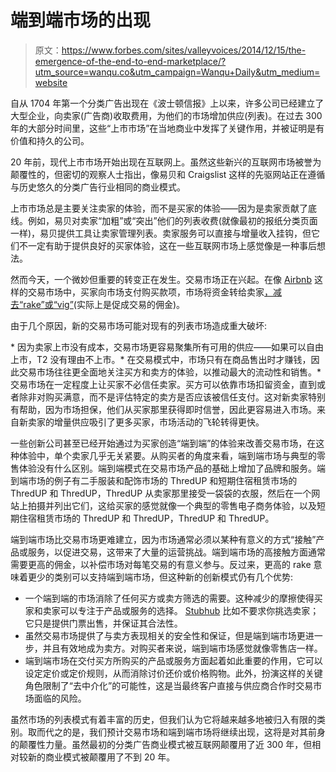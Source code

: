 # 端到端市场的出现

> 原文：<https://www.forbes.com/sites/valleyvoices/2014/12/15/the-emergence-of-the-end-to-end-marketplace/?utm_source=wanqu.co&utm_campaign=Wanqu+Daily&utm_medium=website>

自从 1704 年第一个分类广告出现在《波士顿信报》上以来，许多公司已经建立了大型企业，向卖家(广告商)收取费用，为他们的市场增加供应(列表)。在过去 300 年的大部分时间里，这些“上市市场”在当地商业中发挥了关键作用，并被证明是有价值和持久的公司。

20 年前，现代上市市场开始出现在互联网上。虽然这些新兴的互联网市场被誉为颠覆性的，但密切的观察人士指出，像易贝和 Craigslist 这样的先驱网站正在遵循与历史悠久的分类广告行业相同的商业模式。

上市市场总是主要关注卖家的体验，而不是买家的体验——因为是卖家贡献了底线。例如，易贝对卖家“加粗”或“突出”他们的列表收费(就像最初的报纸分类页面一样)，易贝提供工具让卖家管理列表。卖家服务可以直接与增量收入挂钩，但它们不一定有助于提供良好的买家体验，这在一些互联网市场上感觉像是一种事后想法。

然而今天，一个微妙但重要的转变正在发生。交易市场正在兴起。在像 [Airbnb](https://www.airbnb.com) 这样的交易市场中，买家向市场支付购买款项，市场将资金转给卖家[，减去“rake”或“vig”](http://abovethecrowd.com/2013/04/18/a-rake-too-far-optimal-platformpricing-strategy/)(实际上是促成交易的佣金)。

由于几个原因，新的交易市场可能对现有的列表市场造成重大破坏:

<fbs-ad position="inread" progressive="" ad-id="article-0-inread" aria-hidden="true" role="presentation">*   因为卖家上市没有成本，交易市场更容易聚集所有可用的供应——如果可以自由上市，T2 没有理由不上市。*   在交易模式中，市场只有在商品售出时才赚钱，因此交易市场往往更全面地关注买方和卖方的体验，以推动最大的流动性和销售。*   交易市场在一定程度上让买家不必信任卖家。买方可以依靠市场扣留资金，直到或者除非对购买满意，而不是评估特定的卖方是否应该被信任支付。这对新卖家特别有帮助，因为市场担保，他们从买家那里获得即时信誉，因此更容易进入市场。来自新卖家的增量供应吸引了更多买家，市场活动的飞轮转得更快。</fbs-ad>

一些创新公司甚至已经开始通过为买家创造“端到端”的体验来改善交易市场，在这种体验中，单个卖家几乎无关紧要。从购买者的角度来看，端到端市场与典型的零售体验没有什么区别。端到端模式在交易市场产品的基础上增加了品牌和服务。端到端市场的例子有二手服装和配饰市场的 ThredUP 和短期住宿租赁市场的 ThredUP 和 ThredUP，ThredUP 从卖家那里接受一袋袋的衣服，然后在一个网站上拍摄并列出它们，这给买家的感觉就像一个典型的零售电子商务体验，以及短期住宿租赁市场的 ThredUP 和 ThredUP，ThredUP 和 ThredUP。

端到端市场比交易市场更难建立，因为市场通常必须以某种有意义的方式“接触”产品或服务，以促进交易，这带来了大量的运营挑战。端到端市场的高接触方面通常需要更高的佣金，以补偿市场对每笔交易的有意义参与。反过来，更高的 rake 意味着更少的类别可以支持端到端市场，但这种新的创新模式仍有几个优势:

*   一个端到端的市场消除了任何买方或卖方筛选的需要。这种减少的摩擦使得买家和卖家可以专注于产品或服务的选择。 [Stubhub](http://www.stubhub.com) 比如不要求你挑选卖家；它只是提供门票出售，并保证其合法性。
*   虽然交易市场提供了与卖方表现相关的安全性和保证，但是端到端市场更进一步，并且有效地成为卖方。对购买者来说，端到端市场感觉就像零售店一样。
*   端到端市场在交付买方所购买的产品或服务方面起着如此重要的作用，它可以设定定价或定价规则，从而消除讨价还价或价格购物。此外，扮演这样的关键角色限制了“去中介化”的可能性，这是当最终客户直接与供应商合作时交易市场面临的风险。

虽然市场的列表模式有着丰富的历史，但我们认为它将越来越多地被归入有限的类别。取而代之的是，我们预计交易市场和端到端市场将继续出现，这将是对其前身的颠覆性力量。虽然最初的分类广告商业模式被互联网颠覆用了近 300 年，但相对较新的商业模式被颠覆用了不到 20 年。